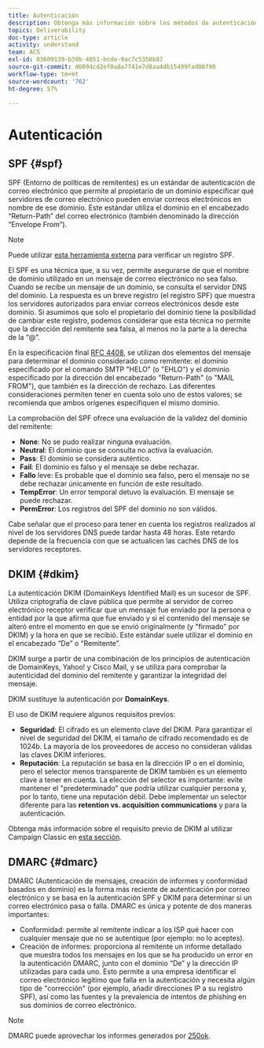 ```yaml
---
title: Autenticación
description: Obtenga más información sobre los métodos de autenticación SPF, DKIM y DMARC.
topics: Deliverability
doc-type: article
activity: understand
team: ACS
exl-id: 03609139-b39b-4051-bcde-9ac7c5358b87
source-git-commit: d6094cd2ef0a8a7741e7d8aa4db15499fad08f90
workflow-type: tm+mt
source-wordcount: '762'
ht-degree: 57%

---
```


# Autenticación

## SPF {#spf}

SPF (Entorno de políticas de remitentes) es un estándar de autenticación de correo electrónico que permite al propietario de un dominio especificar qué servidores de correo electrónico pueden enviar correos electrónicos en nombre de ese dominio. Este estándar utiliza el dominio en el encabezado “Return-Path” del correo electrónico (también denominado la dirección “Envelope From”).

>[!NOTE]
>
>Puede utilizar [esta herramienta externa](https://www.kitterman.com/spf/validate.html) para verificar un registro SPF.

El SPF es una técnica que, a su vez, permite asegurarse de que el nombre de dominio utilizado en un mensaje de correo electrónico no sea falso. Cuando se recibe un mensaje de un dominio, se consulta el servidor DNS del dominio. La respuesta es un breve registro (el registro SPF) que muestra los servidores autorizados para enviar correos electrónicos desde este dominio. Si asumimos que solo el propietario del dominio tiene la posibilidad de cambiar este registro, podemos considerar que esta técnica no permite que la dirección del remitente sea falsa, al menos no la parte a la derecha de la “@”.

En la especificación final [RFC 4408](https://www.rfc-editor.org/info/rfc4408), se utilizan dos elementos del mensaje para determinar el dominio considerado como remitente: el dominio especificado por el comando SMTP &quot;HELO&quot; (o &quot;EHLO&quot;) y el dominio especificado por la dirección del encabezado &quot;Return-Path&quot; (o &quot;MAIL FROM&quot;), que también es la dirección de rechazo. Las diferentes consideraciones permiten tener en cuenta solo uno de estos valores; se recomienda que ambos orígenes especifiquen el mismo dominio.

La comprobación del SPF ofrece una evaluación de la validez del dominio del remitente:

* **None**: No se pudo realizar ninguna evaluación.
* **Neutral**: El dominio que se consulta no activa la evaluación.
* **Pass**: El dominio se considera auténtico.
* **Fail**: El dominio es falso y el mensaje se debe rechazar.
* **Fallo** leve: Es probable que el dominio sea falso, pero el mensaje no se debe rechazar únicamente en función de este resultado.
* **TempError**: Un error temporal detuvo la evaluación. El mensaje se puede rechazar.
* **PermError**: Los registros del SPF del dominio no son válidos.

Cabe señalar que el proceso para tener en cuenta los registros realizados al nivel de los servidores DNS puede tardar hasta 48 horas. Este retardo depende de la frecuencia con que se actualicen las cachés DNS de los servidores receptores.

## DKIM {#dkim}

La autenticación DKIM (DomainKeys Identified Mail) es un sucesor de SPF. Utiliza criptografía de clave pública que permite al servidor de correo electrónico receptor verificar que un mensaje fue enviado por la persona o entidad por la que afirma que fue enviado y si el contenido del mensaje se alteró entre el momento en que se envió originalmente (y &quot;firmado&quot; por DKIM) y la hora en que se recibió. Este estándar suele utilizar el dominio en el encabezado “De” o “Remitente”. 

DKIM surge a partir de una combinación de los principios de autenticación de DomainKeys, Yahoo! y Cisco Mail, y se utiliza para comprobar la autenticidad del dominio del remitente y garantizar la integridad del mensaje.

DKIM sustituye la autenticación por **DomainKeys**.

El uso de DKIM requiere algunos requisitos previos:

* **Seguridad**: El cifrado es un elemento clave del DKIM. Para garantizar el nivel de seguridad del DKIM, el tamaño de cifrado recomendado es de 1024b. La mayoría de los proveedores de acceso no consideran válidas las claves DKIM inferiores.
* **Reputación**: La reputación se basa en la dirección IP o en el dominio, pero el selector menos transparente de DKIM también es un elemento clave a tener en cuenta. La elección del selector es importante: evite mantener el &quot;predeterminado&quot; que podría utilizar cualquier persona y, por lo tanto, tiene una reputación débil. Debe implementar un selector diferente para las **retention vs. acquisition communications** y para la autenticación.

Obtenga más información sobre el requisito previo de DKIM al utilizar Campaign Classic en [esta sección](/help/additional-resources/acc-technical-recommendations.md#dkim-acc).

## DMARC {#dmarc}

DMARC (Autenticación de mensajes, creación de informes y conformidad basados en dominio) es la forma más reciente de autenticación por correo electrónico y se basa en la autenticación SPF y DKIM para determinar si un correo electrónico pasa o falla. DMARC es única y potente de dos maneras importantes:

* Conformidad: permite al remitente indicar a los ISP qué hacer con cualquier mensaje que no se autentique (por ejemplo: no lo aceptes).
* Creación de informes: proporciona al remitente un informe detallado que muestra todos los mensajes en los que se ha producido un error en la autenticación DMARC, junto con el dominio “De” y la dirección IP utilizadas para cada uno. Esto permite a una empresa identificar el correo electrónico legítimo que falla en la autenticación y necesita algún tipo de &quot;corrección&quot; (por ejemplo, añadir direcciones IP a su registro SPF), así como las fuentes y la prevalencia de intentos de phishing en sus dominios de correo electrónico.

>[!NOTE]
>
>DMARC puede aprovechar los informes generados por [250ok](https://250ok.com/).
